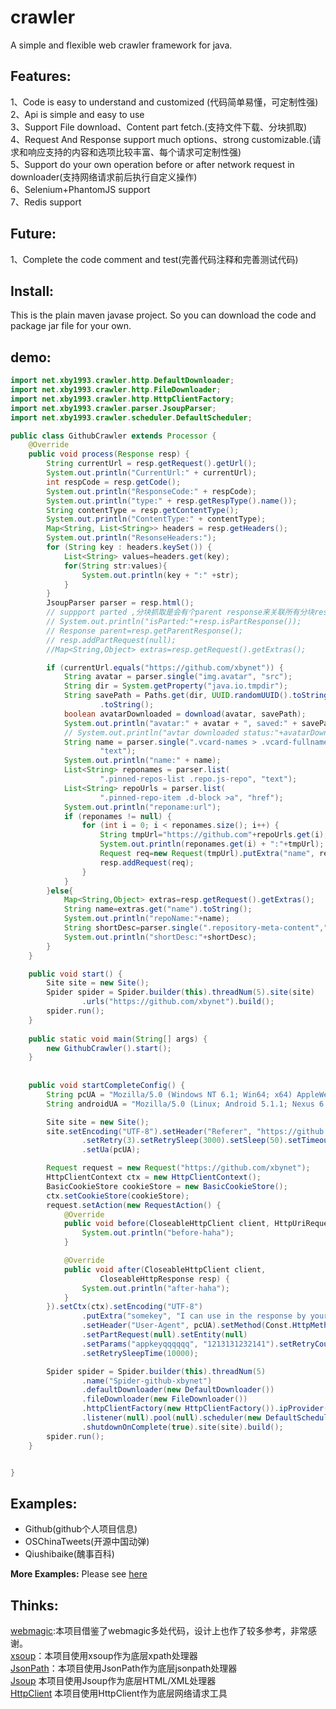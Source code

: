 # crawler
A simple and flexible web crawler framework for java.

## Features:
1、Code  is easy to understand and customized (代码简单易懂，可定制性强)     
2、Api is simple and easy to use         
3、Support File download、Content part fetch.(支持文件下载、分块抓取)          
4、Request And Response support much options、strong customizable.(请求和响应支持的内容和选项比较丰富、每个请求可定制性强)   
5、Support do your own operation before or after network request in downloader(支持网络请求前后执行自定义操作)        
6、Selenium+PhantomJS support     
7、Redis support      

## Future:
1、Complete the code comment and test(完善代码注释和完善测试代码)     

## Install:

This is the plain maven javase project. So you can download the code and package jar file for your own.

## demo:

```java
import net.xby1993.crawler.http.DefaultDownloader;
import net.xby1993.crawler.http.FileDownloader;
import net.xby1993.crawler.http.HttpClientFactory;
import net.xby1993.crawler.parser.JsoupParser;
import net.xby1993.crawler.scheduler.DefaultScheduler;

public class GithubCrawler extends Processor {
	@Override
	public void process(Response resp) {
		String currentUrl = resp.getRequest().getUrl();
		System.out.println("CurrentUrl:" + currentUrl);
		int respCode = resp.getCode();
		System.out.println("ResponseCode:" + respCode);
		System.out.println("type:" + resp.getRespType().name());
		String contentType = resp.getContentType();
		System.out.println("ContentType:" + contentType);
		Map<String, List<String>> headers = resp.getHeaders();
		System.out.println("ResonseHeaders:");
		for (String key : headers.keySet()) {
			List<String> values=headers.get(key);
			for(String str:values){
				System.out.println(key + ":" +str);
			}
		}
		JsoupParser parser = resp.html();
		// suppport parted ,分块抓取是会有个parent response来关联所有分块response
		// System.out.println("isParted:"+resp.isPartResponse());
		// Response parent=resp.getParentResponse();
		// resp.addPartRequest(null);
		//Map<String,Object> extras=resp.getRequest().getExtras();

		if (currentUrl.equals("https://github.com/xbynet")) {
			String avatar = parser.single("img.avatar", "src");
			String dir = System.getProperty("java.io.tmpdir");
			String savePath = Paths.get(dir, UUID.randomUUID().toString())
					.toString();
			boolean avatarDownloaded = download(avatar, savePath);
			System.out.println("avatar:" + avatar + ", saved:" + savePath);
			// System.out.println("avtar downloaded status:"+avatarDownloaded);
			String name = parser.single(".vcard-names > .vcard-fullname",
					"text");
			System.out.println("name:" + name);
			List<String> reponames = parser.list(
					".pinned-repos-list .repo.js-repo", "text");
			List<String> repoUrls = parser.list(
					".pinned-repo-item .d-block >a", "href");
			System.out.println("reponame:url");
			if (reponames != null) {
				for (int i = 0; i < reponames.size(); i++) {
					String tmpUrl="https://github.com"+repoUrls.get(i);
					System.out.println(reponames.get(i) + ":"+tmpUrl);
					Request req=new Request(tmpUrl).putExtra("name", reponames.get(i));
					resp.addRequest(req);
				}
			}
		}else{
			Map<String,Object> extras=resp.getRequest().getExtras();
			String name=extras.get("name").toString();
			System.out.println("repoName:"+name);
			String shortDesc=parser.single(".repository-meta-content","allText");
			System.out.println("shortDesc:"+shortDesc);
		}
	}

	public void start() {
		Site site = new Site();
		Spider spider = Spider.builder(this).threadNum(5).site(site)
				.urls("https://github.com/xbynet").build();
		spider.run();
	}
  
	public static void main(String[] args) {
		new GithubCrawler().start();
	}
  
  
	public void startCompleteConfig() {
		String pcUA = "Mozilla/5.0 (Windows NT 6.1; Win64; x64) AppleWebKit/537.36 (KHTML, like Gecko) Chrome/58.0.3029.110 Safari/537.36";
		String androidUA = "Mozilla/5.0 (Linux; Android 5.1.1; Nexus 6 Build/LYZ28E) AppleWebKit/537.36 (KHTML, like Gecko) Chrome/48.0.2564.23 Mobile Safari/537.36";

		Site site = new Site();
		site.setEncoding("UTF-8").setHeader("Referer", "https://github.com/")
				.setRetry(3).setRetrySleep(3000).setSleep(50).setTimeout(30000)
				.setUa(pcUA);

		Request request = new Request("https://github.com/xbynet");
		HttpClientContext ctx = new HttpClientContext();
		BasicCookieStore cookieStore = new BasicCookieStore();
		ctx.setCookieStore(cookieStore);
		request.setAction(new RequestAction() {
			@Override
			public void before(CloseableHttpClient client, HttpUriRequest req) {
				System.out.println("before-haha");
			}

			@Override
			public void after(CloseableHttpClient client,
					CloseableHttpResponse resp) {
				System.out.println("after-haha");
			}
		}).setCtx(ctx).setEncoding("UTF-8")
				.putExtra("somekey", "I can use in the response by your own")
				.setHeader("User-Agent", pcUA).setMethod(Const.HttpMethod.GET)
				.setPartRequest(null).setEntity(null)
				.setParams("appkeyqqqqqq", "1213131232141").setRetryCount(5)
				.setRetrySleepTime(10000);

		Spider spider = Spider.builder(this).threadNum(5)
				.name("Spider-github-xbynet")
				.defaultDownloader(new DefaultDownloader())
				.fileDownloader(new FileDownloader())
				.httpClientFactory(new HttpClientFactory()).ipProvider(null)
				.listener(null).pool(null).scheduler(new DefaultScheduler())
				.shutdownOnComplete(true).site(site).build();
		spider.run();
	}


}

```
## Examples:

- Github(github个人项目信息)
- OSChinaTweets(开源中国动弹)
- Qiushibaike(醜事百科)

**More Examples:** Please see [here](https://github.com/xbynet/crawler/tree/master/crawler-core/src/test/java/net/xby1993/crawler)  

## Thinks: 
[webmagic](https://github.com/code4craft/webmagic):本项目借鉴了webmagic多处代码，设计上也作了较多参考，非常感谢。     
[xsoup](https://github.com/code4craft/xsoup)：本项目使用xsoup作为底层xpath处理器      
[JsonPath](https://github.com/json-path/JsonPath)：本项目使用JsonPath作为底层jsonpath处理器    
[Jsoup](https://jsoup.org/) 本项目使用Jsoup作为底层HTML/XML处理器      
[HttpClient](http://hc.apache.org/) 本项目使用HttpClient作为底层网络请求工具    
